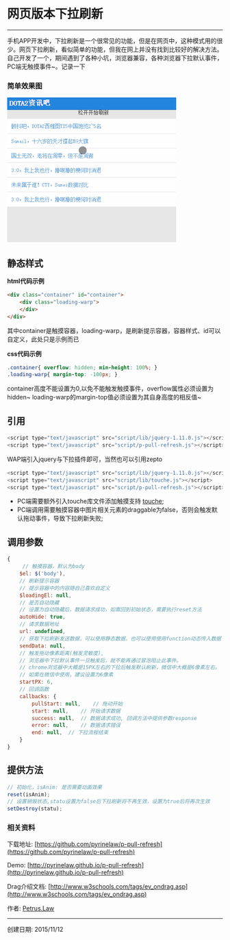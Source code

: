 # 网页版本下拉刷新

------

手机APP开发中，下拉刷新是一个很常见的功能，但是在网页中，这种模式用的很少。网页下拉刷新，看似简单的功能，但我在网上并没有找到比较好的解决方法。自己开发了一个，期间遇到了各种小坑，浏览器兼容，各种浏览器下拉默认事件，PC端无触摸事件~。记录一下

### 简单效果图
![下拉刷新效果图](res/demo.gif)


## 静态样式
**html代码示例**
```html
<div class="container" id="container">
	<div class="loading-warp">
	</div>
</div>
```
其中container是触摸容器，loading-warp，是刷新提示容器，容器样式、id可以自定义，此处只是示例而已

**css代码示例**
```css
.container{ overflow: hidden; min-height: 100%; }
.loading-warp{ margin-top: -100px; }
```
container高度不能设置为0,以免不能触发触摸事件，overflow属性必须设置为hidden~
loading-warp的margin-top值必须设置为其自身高度的相反值~

## 引用
```javascript
<script type="text/javascript" src="script/lib/jquery-1.11.0.js"></script>
<script type="text/javascript" src="script/p-pull-refresh.js"></script>
```
WAP端引入jquery与下拉插件即可，当然也可以引用zepto

```javascript
<script type="text/javascript" src="script/lib/jquery-1.11.0.js"></script>
<script type="text/javascript" src="script/lib/touche.js"></script>
<script type="text/javascript" src="script/p-pull-refresh.js"></script>
```
- PC端需要额外引入touche库文件添加触摸支持 [touche](https://github.com/pyrinelaw/touche);
- PC端调用需要触摸容器中图片相关元素的draggable为false，否则会触发默认拖动事件，导致下拉刷新失败;

## 调用参数
```javascript
{
     // 触摸容器，默认为body
    $el: $('body'),	   
    // 刷新提示容器
    // 提示容器中的内容随自己喜欢自定义
    $loadingEl: null,
    // 是否自动隐藏
    // 设置为自动隐藏后，数据请求成功，如需回到初始状态，需要执行reset方法
    autoHide: true, 
    // 请求数据地址
    url: undefined,
    // 获取下拉刷新发送数据，可以使用静态数据，也可以使用使用function动态传入数据
    sendData: null,	    
    // 触发拖动像素距离(触发灵敏度),
    // 浏览器中下拉默认事件一旦触发后，就不能再通过冒泡阻止此事件。
    // chrome浏览器中大概是15PX左右的下拉后触发默认刷新，微信中大概是6像素左右。
    // 如需在微信中使用，建议设置为6像素
    startPX: 6, 	
    // 回调函数
    callbacks: {
    	pullStart: null,	// 拖动开始
    	start: null,	// 开始请求数据
    	success: null,	// 数据请求成功, 回调方法中提供参数response
    	error: null,	// 数据请求错误
    	end: null,	// 下拉流程结束
    }
}
```
## 提供方法
```javascript
// 初始化，isAnim: 是否需要动画效果
reset(isAnim);
// 设置销毁状态,statu设置为false后下拉刷新将不再生效，设置为true后将再次生效
setDestroy(statu);
```

### 相关资料
下载地址: [https://github.com/pyrinelaw/p-pull-refresh](https://github.com/pyrinelaw/p-pull-refresh)

Demo: [http://pyrinelaw.github.io/p-pull-refresh](http://pyrinelaw.github.io/p-pull-refresh)

Drag介绍文档: [http://www.w3schools.com/tags/ev_ondrag.asp](http://www.w3schools.com/tags/ev_ondrag.asp)

作者: [Petrus.Law](https://github.com/pyrinelaw)

---
创建日期: 2015/11/12